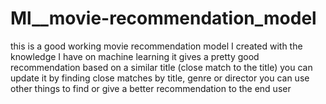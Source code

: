 # Ml__movie-recommendation_model

this is a good working movie recommendation model I created with the knowledge I have on machine learning it gives a pretty good recommendation based on a similar title (close match to the title) 
you can update it by finding close matches by title, genre or director you can use other things to find or give a better recommendation to the end user

